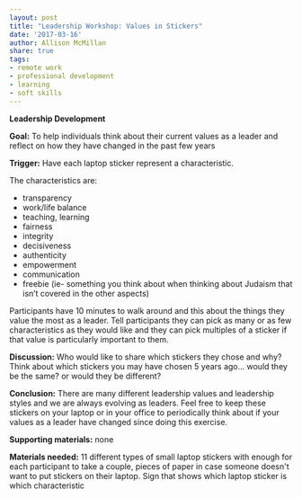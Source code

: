 ```yaml
---
layout: post
title: "Leadership Workshop: Values in Stickers"
date: '2017-03-16'
author: Allison McMillan
share: true
tags:
- remote work
- professional development
- learning
- soft skills
---
```


**Leadership Development**

**Goal:** To help individuals think about their current values as a leader and reflect on how they have changed in the past few years

**Trigger:** Have each laptop sticker represent a characteristic.

The characteristics are:

- transparency
- work/life balance
- teaching, learning
- fairness
- integrity
- decisiveness
- authenticity
- empowerment
- communication
- freebie (ie- something you think about when thinking about Judaism that isn’t covered in the other aspects)

Participants have 10 minutes to walk around and this about the things they value the most as a leader. Tell participants they can pick as  many or as few characteristics as they would like and they can pick multiples of a sticker if that value is particularly important to them.

**Discussion:** Who would like to share which stickers they chose and why? Think about which stickers you may have chosen 5 years ago... would they be the same? or would they be different?

**Conclusion:** There are many different leadership values and leadership styles and we are always evolving as leaders. Feel free to keep these stickers on your laptop or in your office to periodically think about if your values as a leader have changed since doing this exercise.

**Supporting materials:** none

**Materials needed:** 11 different types of small laptop stickers with enough for each participant to take a couple, pieces of paper in case someone doesn't want to put stickers on their laptop. Sign that shows which laptop sticker is which characteristic
